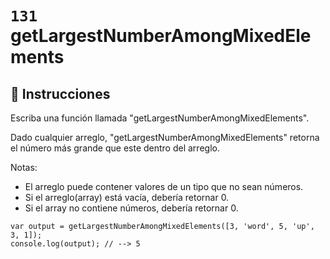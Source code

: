 # `131` getLargestNumberAmongMixedElements

## 📝 Instrucciones

Escriba una función llamada "getLargestNumberAmongMixedElements". 

Dado cualquier arreglo, "getLargestNumberAmongMixedElements" retorna el número más grande que este dentro del arreglo.

Notas:
* El arreglo puede contener valores de un tipo que no sean números.
* Si el arreglo(array) está vacía, debería retornar 0.
* Si el array no contiene números, debería retornar 0.

```Js
var output = getLargestNumberAmongMixedElements([3, 'word', 5, 'up', 3, 1]);
console.log(output); // --> 5
```